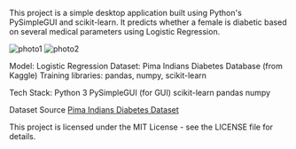This project is a simple desktop application built using Python's PySimpleGUI and scikit-learn.
It predicts whether a female is diabetic based on several medical parameters using Logistic Regression.

![photo1](https://imgur.com/a/xiZBxaM)
![photo2](https://imgur.com/a/IIDxe2E)

Model: Logistic Regression
Dataset: Pima Indians Diabetes Database (from Kaggle)
Training libraries: pandas, numpy, scikit-learn

Tech Stack:
Python 3
PySimpleGUI (for GUI)
scikit-learn
pandas
numpy

Dataset Source
[Pima Indians Diabetes Dataset](https://www.kaggle.com/datasets/uciml/pima-indians-diabetes-database)

This project is licensed under the MIT License - see the LICENSE file for details.
